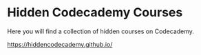 # Hidden Codecademy Courses
Here you will find a collection of hidden courses on Codecademy.

https://hiddencodecademy.github.io/
